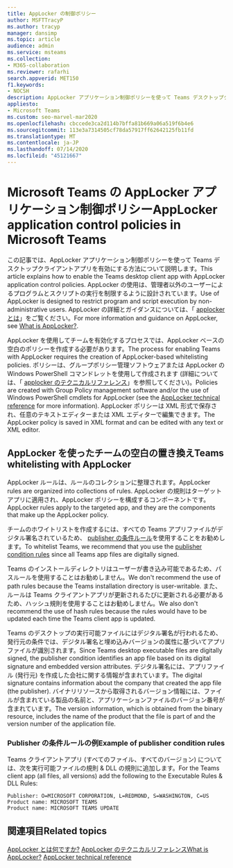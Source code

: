 ```yaml
---
title: AppLocker の制御ポリシー
author: MSFTTracyP
ms.author: tracyp
manager: dansimp
ms.topic: article
audience: admin
ms.service: msteams
ms.collection:
- M365-collaboration
ms.reviewer: rafarhi
search.appverid: MET150
f1.keywords:
- NOCSH
description: AppLocker アプリケーション制御ポリシーを使って Teams デスクトップクライアントアプリケーションを有効にする方法について説明します。
appliesto:
- Microsoft Teams
ms.custom: seo-marvel-mar2020
ms.openlocfilehash: cbccede3ca2d114b7bffa81b669a06a519f6b4e6
ms.sourcegitcommit: 113e3a7314505cf78da57917ff62642125fb11fd
ms.translationtype: MT
ms.contentlocale: ja-JP
ms.lasthandoff: 07/14/2020
ms.locfileid: "45121667"
---
```

# <a name="applocker-application-control-policies-in-microsoft-teams"></a><span data-ttu-id="af4df-103">Microsoft Teams の AppLocker アプリケーション制御ポリシー</span><span class="sxs-lookup"><span data-stu-id="af4df-103">AppLocker application control policies in Microsoft Teams</span></span>

<span data-ttu-id="af4df-104">この記事では、AppLocker アプリケーション制御ポリシーを使って Teams デスクトップクライアントアプリを有効にする方法について説明します。</span><span class="sxs-lookup"><span data-stu-id="af4df-104">This article explains how to enable the Teams desktop client app with AppLocker application control policies.</span></span> <span data-ttu-id="af4df-105">AppLocker の使用は、管理者以外のユーザーによるプログラムとスクリプトの実行を制限するように設計されています。</span><span class="sxs-lookup"><span data-stu-id="af4df-105">Use of AppLocker is designed to restrict program and script execution by non-administrative users.</span></span> <span data-ttu-id="af4df-106">AppLocker の詳細とガイダンスについては、「 [applocker とは](https://docs.microsoft.com/windows/security/threat-protection/windows-defender-application-control/applocker/what-is-applocker)」をご覧ください。</span><span class="sxs-lookup"><span data-stu-id="af4df-106">For more information and guidance on AppLocker, see [What is AppLocker?](https://docs.microsoft.com/windows/security/threat-protection/windows-defender-application-control/applocker/what-is-applocker).</span></span>

<span data-ttu-id="af4df-107">AppLocker を使用してチームを有効化するプロセスでは、AppLocker ベースの空白のポリシーを作成する必要があります。</span><span class="sxs-lookup"><span data-stu-id="af4df-107">The process for enabling Teams with AppLocker requires the creation of AppLocker-based whitelisting policies.</span></span> <span data-ttu-id="af4df-108">ポリシーは、グループポリシー管理ソフトウェアまたは AppLocker の Windows PowerShell コマンドレットを使用して作成されます (詳細については、「 [applocker のテクニカルリファレンス](https://docs.microsoft.com/windows/security/threat-protection/windows-defender-application-control/applocker/applocker-technical-reference)」を参照してください)。</span><span class="sxs-lookup"><span data-stu-id="af4df-108">Policies are created with Group Policy management software and/or the use of Windows PowerShell cmdlets for AppLocker (see the [AppLocker technical reference](https://docs.microsoft.com/windows/security/threat-protection/windows-defender-application-control/applocker/applocker-technical-reference) for more information).</span></span> <span data-ttu-id="af4df-109">AppLocker ポリシーは XML 形式で保存され、任意のテキストエディターまたは XML エディターで編集できます。</span><span class="sxs-lookup"><span data-stu-id="af4df-109">The AppLocker policy is saved in XML format and can be edited with any text or XML editor.</span></span>

## <a name="teams-whitelisting-with-applocker"></a><span data-ttu-id="af4df-110">AppLocker を使ったチームの空白の置き換え</span><span class="sxs-lookup"><span data-stu-id="af4df-110">Teams whitelisting with AppLocker</span></span>

<span data-ttu-id="af4df-111">AppLocker ルールは、ルールのコレクションに整理されます。</span><span class="sxs-lookup"><span data-stu-id="af4df-111">AppLocker rules are organized into collections of rules.</span></span> <span data-ttu-id="af4df-112">AppLocker の規則はターゲットアプリに適用され、AppLocker ポリシーを構成するコンポーネントです。</span><span class="sxs-lookup"><span data-stu-id="af4df-112">AppLocker rules apply to the targeted app, and they are the components that make up the AppLocker policy.</span></span>  

<span data-ttu-id="af4df-113">チームのホワイトリストを作成するには、すべての Teams アプリファイルがデジタル署名されているため、 [publisher の条件ルール](https://docs.microsoft.com/windows/security/threat-protection/windows-defender-application-control/applocker/understanding-the-publisher-rule-condition-in-applocker)を使用することをお勧めします。</span><span class="sxs-lookup"><span data-stu-id="af4df-113">To whitelist Teams, we recommend that you use the [publisher condition rules](https://docs.microsoft.com/windows/security/threat-protection/windows-defender-application-control/applocker/understanding-the-publisher-rule-condition-in-applocker) since all Teams app files are digitally signed.</span></span>
  
<span data-ttu-id="af4df-114">Teams のインストールディレクトリはユーザーが書き込み可能であるため、パスルールを使用することはお勧めしません。</span><span class="sxs-lookup"><span data-stu-id="af4df-114">We don't recommend the use of path rules because the Teams installation directory is user-writable.</span></span> <span data-ttu-id="af4df-115">また、ルールは Teams クライアントアプリが更新されるたびに更新される必要があるため、ハッシュ規則を使用することはお勧めしません。</span><span class="sxs-lookup"><span data-stu-id="af4df-115">We also don't recommend the use of hash rules because the rules would have to be updated each time the Teams client app is updated.</span></span>

<span data-ttu-id="af4df-116">Teams のデスクトップの実行可能ファイルにはデジタル署名が行われるため、発行元の条件では、デジタル署名と埋め込みバージョンの属性に基づいてアプリファイルが識別されます。</span><span class="sxs-lookup"><span data-stu-id="af4df-116">Since Teams desktop executable files are digitally signed, the publisher condition identifies an app file based on its digital signature and embedded version attributes.</span></span> <span data-ttu-id="af4df-117">デジタル署名には、アプリファイル (発行元) を作成した会社に関する情報が含まれています。</span><span class="sxs-lookup"><span data-stu-id="af4df-117">The digital signature contains information about the company that created the app file (the publisher).</span></span> <span data-ttu-id="af4df-118">バイナリリソースから取得されるバージョン情報には、ファイルが含まれている製品の名前と、アプリケーションファイルのバージョン番号が含まれています。</span><span class="sxs-lookup"><span data-stu-id="af4df-118">The version information, which is obtained from the binary resource, includes the name of the product that the file is part of and the version number of the application file.</span></span>

### <a name="example-of-publisher-condition-rules"></a><span data-ttu-id="af4df-119">Publisher の条件ルールの例</span><span class="sxs-lookup"><span data-stu-id="af4df-119">Example of publisher condition rules</span></span>

<span data-ttu-id="af4df-120">Teams クライアントアプリ (すべてのファイル、すべてのバージョン) については、次を実行可能ファイルの規則 & DLL の規則に追加します。</span><span class="sxs-lookup"><span data-stu-id="af4df-120">For the Teams client app (all files, all versions) add the following to the Executable Rules & DLL Rules:</span></span>

```console
Publisher: O=MICROSOFT CORPORATION, L=REDMOND, S=WASHINGTON, C=US
Product name: MICROSOFT TEAMS
Product name: MICROSOFT TEAMS UPDATE
```

## <a name="related-topics"></a><span data-ttu-id="af4df-121">関連項目</span><span class="sxs-lookup"><span data-stu-id="af4df-121">Related topics</span></span>
<span data-ttu-id="af4df-122">[AppLocker とは何ですか?](https://docs.microsoft.com/windows/security/threat-protection/windows-defender-application-control/applocker/what-is-applocker) 
[AppLocker のテクニカルリファレンス](https://docs.microsoft.com/windows/security/threat-protection/windows-defender-application-control/applocker/applocker-technical-reference)</span><span class="sxs-lookup"><span data-stu-id="af4df-122">[What is AppLocker?](https://docs.microsoft.com/windows/security/threat-protection/windows-defender-application-control/applocker/what-is-applocker)
[AppLocker technical reference](https://docs.microsoft.com/windows/security/threat-protection/windows-defender-application-control/applocker/applocker-technical-reference)</span></span>
